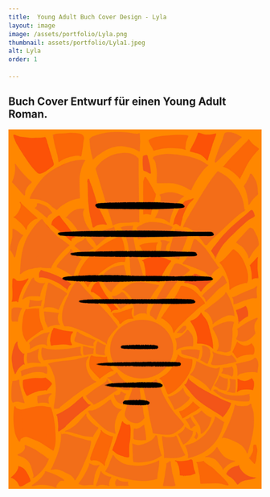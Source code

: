 ```yaml
---
title:  Young Adult Buch Cover Design - Lyla
layout: image
image: /assets/portfolio/Lyla.png
thumbnail: assets/portfolio/Lyla1.jpeg
alt: Lyla
order: 1

---
```



## Buch Cover Entwurf für einen Young Adult Roman.


![Lyla](../assets/portfolio/Lyla2.jpeg)



